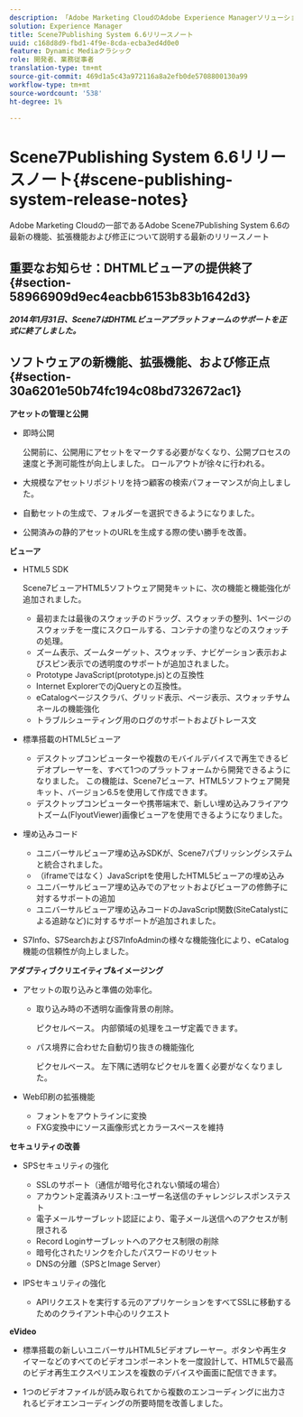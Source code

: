 ```yaml
---
description: 「Adobe Marketing CloudのAdobe Experience Managerソリューションに含まれるAdobe Scene7パブリッシングシステム6.6の最新の機能、拡張機能および修正について説明する最新のリリースノートです。」
solution: Experience Manager
title: Scene7Publishing System 6.6リリースノート
uuid: c168d8d9-fbd1-4f9e-8cda-ecba3ed4d0e0
feature: Dynamic Mediaクラシック
role: 開発者、業務従事者
translation-type: tm+mt
source-git-commit: 469d1a5c43a972116a8a2efb0de5708800130a99
workflow-type: tm+mt
source-wordcount: '538'
ht-degree: 1%

---
```



# Scene7Publishing System 6.6リリースノート{#scene-publishing-system-release-notes}

Adobe Marketing Cloudの一部であるAdobe Scene7Publishing System 6.6の最新の機能、拡張機能および修正について説明する最新のリリースノート

## 重要なお知らせ：DHTMLビューアの提供終了{#section-58966909d9ec4eacbb6153b83b1642d3}

***2014年1月31日、Scene7はDHTMLビューアプラットフォームのサポートを正式に終了しました。***

## ソフトウェアの新機能、拡張機能、および修正点{#section-30a6201e50b74fc194c08bd732672ac1}

**アセットの管理と公開**

* 即時公開

   公開前に、公開用にアセットをマークする必要がなくなり、公開プロセスの速度と予測可能性が向上しました。 ロールアウトが徐々に行われる。

* 大規模なアセットリポジトリを持つ顧客の検索パフォーマンスが向上しました。
* 自動セットの生成で、フォルダーを選択できるようになりました。
* 公開済みの静的アセットのURLを生成する際の使い勝手を改善。

**ビューア**

* HTML5 SDK

   Scene7ビューアHTML5ソフトウェア開発キットに、次の機能と機能強化が追加されました。

   * 最初または最後のスウォッチのドラッグ、スウォッチの整列、1ページのスウォッチを一度にスクロールする、コンテナの塗りなどのスウォッチの処理。
   * ズーム表示、ズームターゲット、スウォッチ、ナビゲーション表示およびスピン表示での透明度のサポートが追加されました。
   * Prototype JavaScript(prototype.js)との互換性
   * Internet ExplorerでのjQueryとの互換性。
   * eCatalogページスクラバ、グリッド表示、ページ表示、スウォッチサムネールの機能強化
   * トラブルシューティング用のログのサポートおよびトレース文

* 標準搭載のHTML5ビューア

   * デスクトップコンピューターや複数のモバイルデバイスで再生できるビデオプレーヤーを、すべて1つのプラットフォームから開発できるようになりました。 この機能は、Scene7ビューア、HTML5ソフトウェア開発キット、バージョン6.5を使用して作成できます。
   * デスクトップコンピューターや携帯端末で、新しい埋め込みフライアウトズーム(FlyoutViewer)画像ビューアを使用できるようになりました。

* 埋め込みコード

   * ユニバーサルビューア埋め込みSDKが、Scene7パブリッシングシステムと統合されました。
   * （iframeではなく）JavaScriptを使用したHTML5ビューアの埋め込み
   * ユニバーサルビューア埋め込みでのアセットおよびビューアの修飾子に対するサポートの追加
   * ユニバーサルビューア埋め込みコードのJavaScript関数(SiteCatalystによる追跡など)に対するサポートが追加されました。

* S7Info、S7SearchおよびS7InfoAdminの様々な機能強化により、eCatalog機能の信頼性が向上しました。

**アダプティブクリエイティブ&amp;イメージング**

* アセットの取り込みと準備の効率化。

   * 取り込み時の不透明な画像背景の削除。

      ピクセルベース。 内部領域の処理をユーザ定義できます。
   * パス境界に合わせた自動切り抜きの機能強化

      ピクセルベース。 左下隅に透明なピクセルを置く必要がなくなりました。

* Web印刷の拡張機能

   * フォントをアウトラインに変換
   * FXG変換中にソース画像形式とカラースペースを維持

**セキュリティの改善**

* SPSセキュリティの強化

   * SSLのサポート（通信が暗号化されない領域の場合）
   * アカウント定義済みリスト:ユーザー名送信のチャレンジレスポンステスト
   * 電子メールサーブレット認証により、電子メール送信へのアクセスが制限される
   * Record Loginサーブレットへのアクセス制限の削除
   * 暗号化されたリンクを介したパスワードのリセット
   * DNSの分離（SPSとImage Server）

* IPSセキュリティの強化

   * APIリクエストを実行する元のアプリケーションをすべてSSLに移動するためのクライアント中心のリクエスト

**eVideo**

* 標準搭載の新しいユニバーサルHTML5ビデオプレーヤー。ボタンや再生タイマーなどのすべてのビデオコンポーネントを一度設計して、HTML5で最高のビデオ再生エクスペリエンスを複数のデバイスや画面に配信できます。

<!--   See [About using HTML5 video](http://help.adobe.com/en_US/scene7/using/WS98ca2e6790647c064dcc4e2c1399dadca0f-8000.html). -->

* 1つのビデオファイルが読み取られてから複数のエンコーディングに出力されるビデオエンコーディングの所要時間を改善しました。

